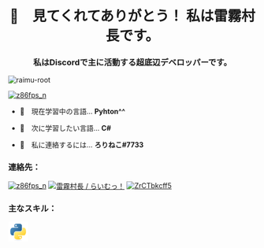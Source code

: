 <h1 align="center">👋　見てくれてありがとう！ 私は雷霧村長です。</h1>
<h3 align="center">私はDiscordで主に活動する超底辺デベロッパーです。</h3>

<p align="left"> <img src="https://komarev.com/ghpvc/?username=raimu-root&label=%E8%A6%8B%E3%81%A6%E3%81%8F%E3%82%8C%E3%81%9F%E6%96%B9&color=51d2a0&style=flat-square" alt="raimu-root" /> </p>

<p align="left"> <a href="https://twitter.com/z86fps_n" target="blank"><img src="https://img.shields.io/twitter/follow/z86fps_n?logo=twitter&style=for-the-badge" alt="z86fps_n" /></a> </p>

- 📝　現在学習中の言語… **Pyhton^^**

- 📌　次に学習したい言語… **C#**

- 💬　私に連絡するには… **ろりねこ#7733**

<h3 align="left">連絡先：</h3>
<p align="left">
<a href="https://twitter.com/z86fps_n" target="blank"><img align="center" src="https://raw.githubusercontent.com/rahuldkjain/github-profile-readme-generator/master/src/images/icons/Social/twitter.svg" alt="z86fps_n" height="30" width="40" /></a>
<a href="https://www.youtube.com/c/雷霧村長 / らいむっ！" target="blank"><img align="center" src="https://raw.githubusercontent.com/rahuldkjain/github-profile-readme-generator/master/src/images/icons/Social/youtube.svg" alt="雷霧村長 / らいむっ！" height="30" width="40" /></a>
<a href="https://discord.gg/ZrCTbkcff5" target="blank"><img align="center" src="https://raw.githubusercontent.com/rahuldkjain/github-profile-readme-generator/master/src/images/icons/Social/discord.svg" alt="ZrCTbkcff5" height="30" width="40" /></a>
</p>

<h3 align="left">主なスキル：</h3>
<p align="left"> <a href="https://www.python.org" target="_blank" rel="noreferrer"> <img src="https://raw.githubusercontent.com/devicons/devicon/master/icons/python/python-original.svg" alt="python" width="40" height="40"/> </a> </p>

